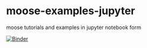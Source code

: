 # moose-examples-jupyter
moose tutorials and examples in jupyter notebook form

[![Binder](https://mybinder.org/badge_logo.svg)](https://mybinder.org/v2/gh/analkumar2/moose-examples-jupyter/master?labpath=https%3A%2F%2Fgithub.com%2Fanalkumar2%2Fmoose-examples-jupyter%2Fblob%2Fmaster%2Fforbinder.ipynb)
